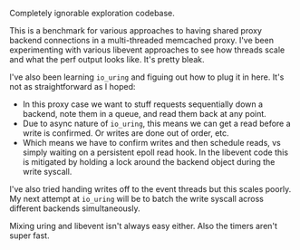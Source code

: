 Completely ignorable exploration codebase.

This is a benchmark for various approaches to having shared proxy backend
connections in a multi-threaded memcached proxy. I've been experimenting
with various libevent approaches to see how threads scale and what the perf
output looks like. It's pretty bleak.

I've also been learning `io_uring` and figuing out how to plug it in here.
It's not as straightforward as I hoped:

- In this proxy case we want to stuff requests sequentially down a backend, note
  them in a queue, and read them back at any point.
- Due to async nature of `io_uring`, this means we can get a read before a
  write is confirmed. Or writes are done out of order, etc.
- Which means we have to confirm writes and then schedule reads, vs simply
  waiting on a persistent epoll read hook. In the libevent code this is
mitigated by holding a lock around the backend object during the write
syscall.

I've also tried handing writes off to the event threads but this scales
poorly. My next attempt at `io_uring` will be to batch the write syscall
across different backends simultaneously.

Mixing uring and libevent isn't always easy either. Also the timers aren't
super fast.
